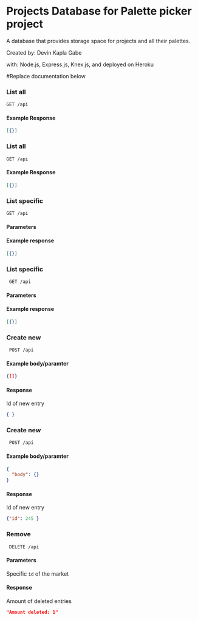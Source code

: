 # Projects Database for Palette picker project

A database that provides storage space for projects and all their palettes.

Created by: 
Devin Kapla
Gabe 

with: Node.js, Express.js, Knex.js, and deployed on Heroku

#Replace documentation below

### List all
``` GET /api ```
#### Example Response
```JSON
[{}]
 ```


### List all
``` GET /api ```
#### Example Response
```JSON
[{}]
```

### List specific
``` GET /api ```
#### Parameters 

#### Example response
```JSON
[{}]
 ```
 
### List specific
``` GET /api```
#### Parameters 
#### Example response
```JSON
[{}]
 ```

### Create new
``` POST /api```
#### Example body/paramter
```JSON
{[]}
```
#### Response
Id of new entry
```JSON
{ }
```

### Create new
``` POST /api```
#### Example body/paramter
```JSON
{
  "body": {}
}
```
#### Response
Id of new entry
```JSON
{"id": 245 }
```

### Remove
``` DELETE /api```
#### Parameters 
Specific `id` of the market
#### Response
Amount of deleted entries
```JSON
"Amount deleted: 1"
```
